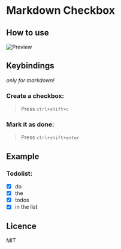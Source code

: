 # Markdown Checkbox

## How to use

![Preview](https://raw.githubusercontent.com/PKief/vscode-extension-markdown-checkbox/master/images/preview.gif)

## Keybindings
_only for markdown!_
### Create a checkbox:

> Press `ctrl+shift+c`

### Mark it as done:

> Press `ctrl+shift+enter`

## Example
### Todolist:
* [X] do
* [X] the
* [X] todos
* [X] in the list

## Licence
MIT
